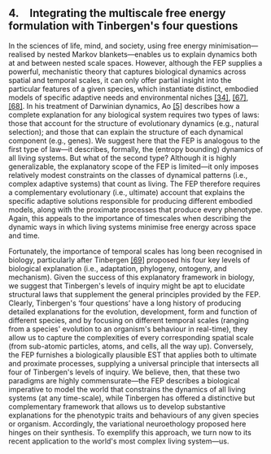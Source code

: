 ## 4. Integrating the multiscale free energy formulation with Tinbergen's four questions

In the sciences of life, mind, and society, using free energy minimisation—realised by nested Markov blankets—enables us to explain dynamics both at and between nested scale spaces. However, although the FEP supplies a powerful, mechanistic theory that captures biological dynamics across spatial and temporal scales, it can only offer partial insight into the particular features of a given species, which instantiate distinct, embodied models of specific adaptive needs and environmental niches [[34]](#br0340), [[67]](#br0670), [[68]](#br0680). In his treatment of Darwinian dynamics, Ao [[5]](#br0050) describes how a complete explanation for any biological system requires two types of laws: those that account for the structure of evolutionary dynamics (e.g., natural selection); and those that can explain the structure of each dynamical component (e.g., genes). We suggest here that the FEP is analogous to the first type of law—it describes, formally, the (entropy bounding) dynamics of all living systems. But what of the second type? Although it is highly generalizable, the explanatory scope of the FEP is limited—it only imposes relatively modest constraints on the classes of dynamical patterns (i.e., complex adaptive systems) that count as living. The FEP therefore requires a complementary evolutionary (i.e., ultimate) account that explains the specific adaptive solutions responsible for producing different embodied models, along with the proximate processes that produce every phenotype. Again, this appeals to the importance of timescales when describing the dynamic ways in which living systems minimise free energy across space and time.

Fortunately, the importance of temporal scales has long been recognised in biology, particularly after Tinbergen [[69]](#br0690) proposed his four key levels of biological explanation (i.e., adaptation, phylogeny, ontogeny, and mechanism). Given the success of this explanatory framework in biology, we suggest that Tinbergen's levels of inquiry might be apt to elucidate structural laws that supplement the general principles provided by the FEP. Clearly, Tinbergen's ‘four questions’ have a long history of producing detailed explanations for the evolution, development, form and function of different species, and by focusing on different temporal scales (ranging from a species' evolution to an organism's behaviour in real-time), they allow us to capture the complexities of every corresponding spatial scale (from sub-atomic particles, atoms, and cells, all the way up). Conversely, the FEP furnishes a biologically plausible EST that applies both to ultimate and proximate processes, supplying a universal principle that intersects all four of Tinbergen's levels of inquiry. We believe, then, that these two paradigms are highly commensurate—the FEP describes a biological imperative to model the world that constrains the dynamics of all living systems (at any time-scale), while Tinbergen has offered a distinctive but complementary framework that allows us to develop substantive explanations for the phenotypic traits and behaviours of any given species or organism. Accordingly, the variational neuroethology proposed here hinges on their synthesis. To exemplify this approach, we turn now to its recent application to the world's most complex living system—us.
